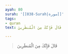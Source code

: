 ```yaml
---
ayah: 80
surah: '[[038-Surah|سورة]]'
tags:
- quran
text: قَالَ فَإِنَّكَ مِنَ الْمُنظَرِينَ

---
```

> قَالَ فَإِنَّكَ مِنَ الْمُنظَرِينَ
